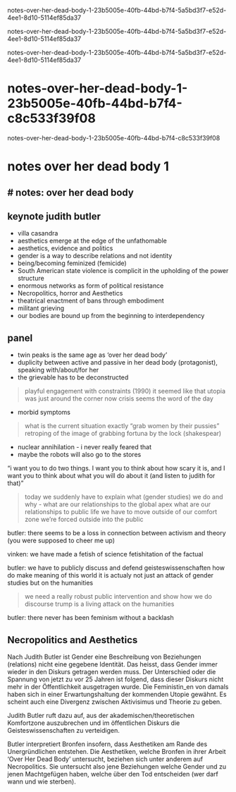 notes-over-her-dead-body-1-23b5005e-40fb-44bd-b7f4-5a5bd3f7-e52d-4ee1-8d10-5114ef85da37

notes-over-her-dead-body-1-23b5005e-40fb-44bd-b7f4-5a5bd3f7-e52d-4ee1-8d10-5114ef85da37

notes-over-her-dead-body-1-23b5005e-40fb-44bd-b7f4-5a5bd3f7-e52d-4ee1-8d10-5114ef85da37

# notes-over-her-dead-body-1-23b5005e-40fb-44bd-b7f4-c8c533f39f08

notes-over-her-dead-body-1-23b5005e-40fb-44bd-b7f4-c8c533f39f08

# notes over her dead body 1

## # notes: over her dead body

## keynote judith butler

- villa casandra
- aesthetics emerge at the edge of the unfathomable
- aesthetics, evidence and politics
- gender is a way to describe relations and not identity
- being/becoming feminized (femicide)
- South American state violence is complicit in the upholding of the power structure
- enormous networks as form of political resistance
- Necropolitics, horror and Aesthetics
- theatrical enactment of bans through embodiment
- militant grieving
- our bodies are bound up from the beginning to interdependency

## panel

- twin peaks is the same age as ‘over her dead body’
- duplicity between active and passive in her dead body (protagonist), speaking with/about/for her
- the grievable has to be deconstructed

> playful engagement with constraints (1990) it seemed like that utopia was just around the corner now crisis seems the word of the day

- morbid symptoms

> what is the current situation exactly “grab women by their pussies” retroping of the image of grabbing fortuna by the lock (shakespear)

- nuclear annihilation - i never really feared that
- maybe the robots will also go to the stores

“i want you to do two things. I want you to think about how scary it is, and I want you to think about what you will do about it (and listen to judith for that)”

> today we suddenly have to explain what (gender studies) we do and why - what are our relationships to the global apex what are our relationships to public life we have to move outside of our comfort zone we’re forced outside into the public

butler: there seems to be a loss in connection between activism and theory (you were supposed to cheer me up)

vinken: we have made a fetish of science fetishitation of the factual

butler: we have to publicly discuss and defend geisteswissenschaften how do make meaning of this world it is actualy not just an attack of gender studies but on the humanities

> we need a really robust public intervention and show how we do discourse trump is a living attack on the humanities

butler: there never has been feminism without a backlash

## Necropolitics and Aesthetics

Nach Judith Butler ist Gender eine Beschreibung von Beziehungen (relations) nicht eine gegebene Identität. Das heisst, dass Gender immer wieder in den Diskurs getragen werden muss. Der Unterschied oder die Spannung von jetzt zu vor 25 Jahren ist folgend, dass dieser Diskurs nicht mehr in der Öffentlichkeit ausgetragen wurde. Die Feministin_en von damals haben sich in einer Erwartungshaltung der kommenden Utopie gewähnt. Es scheint auch eine Divergenz zwischen Aktivisimus und Theorie zu geben.

Judith Butler ruft dazu auf, aus der akademischen/theoretischen Komfortzone auszubrechen und im öffentlichen Diskurs die Geisteswissenschaften zu verteidigen.

Butler interpretiert Bronfen insofern, dass Aesthetiken am Rande des Unergründlichen entstehen. Die Aesthetiken, welche Bronfen in ihrer Arbeit ‘Over Her Dead Body’ untersucht, beziehen sich unter anderem auf Necropolitics. Sie untersucht also jene Beziehungen welche Gender und zu jenen Machtgefügen haben, welche über den Tod entscheiden (wer darf wann und wie sterben).